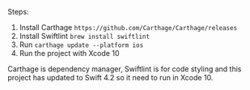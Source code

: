 Steps:
1. Install Carthage ```https://github.com/Carthage/Carthage/releases```
2. Install Swiftlint ```brew install swiftlint```
3. Run ```carthage update --platform ios```
4. Run the project with Xcode 10

Carthage is dependency manager, Swiftlint is for code styling and this project has updated to Swift 4.2 so it need to run in Xcode 10.